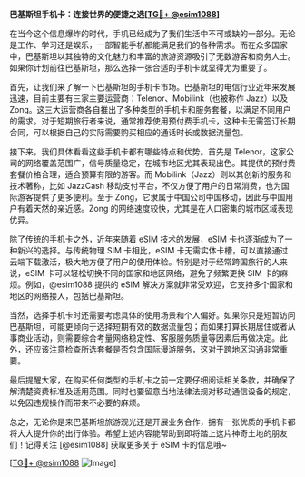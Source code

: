 **巴基斯坦手机卡：连接世界的便捷之选[[TG💪+ @esim1088](https://t.me/s/esim1088)]**

在当今这个信息爆炸的时代，手机已经成为了我们生活中不可或缺的一部分。无论是工作、学习还是娱乐，一部智能手机都能满足我们的各种需求。而在众多国家中，巴基斯坦以其独特的文化魅力和丰富的旅游资源吸引了无数游客和商务人士。如果你计划前往巴基斯坦，那么选择一张合适的手机卡就显得尤为重要了。

首先，让我们来了解一下巴基斯坦的手机卡市场。巴基斯坦的电信行业近年来发展迅速，目前主要有三家主要运营商：Telenor、Mobilink（也被称作 Jazz）以及 Zong。这三大运营商各自推出了多种类型的手机卡和服务套餐，以满足不同用户的需求。对于短期旅行者来说，通常推荐使用预付费手机卡，这种卡无需签订长期合同，可以根据自己的实际需要购买相应的通话时长或数据流量包。

接下来，我们具体看看这些手机卡都有哪些特点和优势。首先是 Telenor，这家公司的网络覆盖范围广，信号质量稳定，在城市地区尤其表现出色。其提供的预付费套餐价格合理，适合预算有限的游客。而 Mobilink（Jazz）则以其创新的服务和技术著称，比如 JazzCash 移动支付平台，不仅方便了用户的日常消费，也为国际游客提供了更多便利。至于 Zong，它隶属于中国公司中国移动，因此与中国用户有着天然的亲近感。Zong 的网络速度较快，尤其是在人口密集的城市区域表现优异。

除了传统的手机卡之外，近年来随着 eSIM 技术的发展，eSIM 卡也逐渐成为了一种新兴的选择。与传统物理 SIM 卡相比，eSIM 卡无需实体卡槽，可以直接通过云端下载激活，极大地方便了用户的使用体验。特别是对于经常跨国旅行的人来说，eSIM 卡可以轻松切换不同的国家和地区网络，避免了频繁更换 SIM 卡的麻烦。例如，@esim1088 提供的 eSIM 解决方案就非常受欢迎，它支持多个国家和地区的网络接入，包括巴基斯坦。

当然，选择手机卡时还需要考虑具体的使用场景和个人偏好。如果你只是短暂访问巴基斯坦，可能更倾向于选择短期有效的数据流量包；而如果打算长期居住或者从事商业活动，则需要综合考量网络稳定性、客服服务质量等因素后再做决定。此外，还应该注意检查所选套餐是否包含国际漫游服务，这对于跨地区沟通非常重要。

最后提醒大家，在购买任何类型的手机卡之前一定要仔细阅读相关条款，并确保了解清楚资费标准及适用范围。同时也要留意当地法律法规对移动通信设备的规定，以免因违规操作而带来不必要的麻烦。

总之，无论你是来巴基斯坦旅游观光还是开展业务合作，拥有一张优质的手机卡都将大大提升你的出行体验。希望上述内容能帮助到即将踏上这片神奇土地的朋友们！记得关注 [@esim1088] 获取更多关于 eSIM 卡的信息哦~

[[TG💪+ @esim1088](https://t.me/s/esim1088) ![Image](https://i.postimg.cc/4NQfJmqS/Snipaste-2025-05-13-00-14-12.png)]